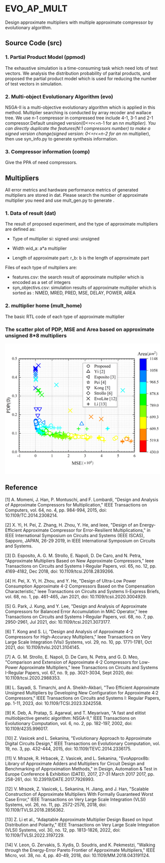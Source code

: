 # EVO_AP_MULT
Design approximate multipliers with multiple approximate compressor by evolutionary algorithm.

## Source Code (src)
### 1. Partial Product Model (ppmod)
The exhaustive simulation is a time-consuming task which need lots of test vectors. We analysis the distribution probability of parital products, and proposed the  partial product model which is used for reducing the number of test vectors in simulation. 

### 2. Multi-object Evolutionary Algorithm (evo)
NSGA-II is a multi-objective evolutionary algorithm which is applied in this method. Multiplier searching is conducted by array recoder and wallace tree. We use n-1 compressor in compressed tree include 4-1, 3-1 and 2-1 compressor.Default unsinged version(0<=r<=n-1 for an n*n multiplier). You can directly duplicate the features(N:1 compressors number) to make a signed version change(signed version: 0<=r<=n-2 for an n*n multiplier), then use syn_info.py to generate synthesis information.

### 3. Compressor information (comp)
Give the PPA of need compressors.

## Multipliers
All error metrics and hardware performance metrics of generated multipliers are stored in dat. Please search the number of approximate multiplier you need and use mult_gen.py to generate .  
### 1. Data of result (dat)
The result of proposed experiment, and the type of approximate multipliers are defined as:
    
* Type of multiplier
si: signed
unsi: unsigned

* Width
wid_a: a*a multiplier

* Length of approximate part:
r_b: b is the length of approximate part

Files of each type of multpliers are:
* features.csv: the search result of approximate multipiler which is encoded as a set of integers
* syn_objectivs.csv: simulation results of approximate multipiler which is sorted as : NMED, MRED, PRED, MSE, DELAY, POWER, AREA

### 2. multiplier home (mult_home)
The basic RTL code of each type of approximate multiplier



### The scatter plot of PDP, MSE and Area based on approximate unsigned 8*8 multipliers
![plot](./MSE-PDP-AREA.png)

## Reference
[1] A. Momeni, J. Han, P. Montuschi, and F. Lombardi, "Design and Analysis of Approximate Compressors for Multiplication," IEEE Transactions on Computers, vol. 64, no. 4, pp. 984-994, 2015, doi: 10.1109/TC.2014.2308214.

[2]	X. Yi, H. Pei, Z. Zhang, H. Zhou, Y. He, and Ieee, "Design of an Energy-Efficient Approximate Compressor for Error-Resilient Multiplications," in IEEE International Symposium on Circuits and Systems (IEEE ISCAS), Sapporo, JAPAN, 26-29 2019, in IEEE International Symposium on Circuits and Systems.

[3]	D. Esposito, A. G. M. Strollo, E. Napoli, D. De Caro, and N. Petra, "Approximate Multipliers Based on New Approximate Compressors," Ieee Transactions on Circuits and Systems I-Regular Papers, vol. 65, no. 12, pp. 4169-4182, Dec 2018, doi: 10.1109/tcsi.2018.2839266.

[4]	H. Pei, X. Yi, H. Zhou, and Y. He, "Design of Ultra-Low Power Consumption Approximate 4-2 Compressors Based on the Compensation Characteristic," Ieee Transactions on Circuits and Systems Ii-Express Briefs, vol. 68, no. 1, pp. 461-465, Jan 2021, doi: 10.1109/tcsii.2020.3004929.

[5]	G. Park, J. Kung, and Y. Lee, "Design and Analysis of Approximate Compressors for Balanced Error Accumulation in MAC Operator," Ieee Transactions on Circuits and Systems I-Regular Papers, vol. 68, no. 7, pp. 2950-2961, Jul 2021, doi: 10.1109/tcsi.2021.3073177.

[6]	T. Kong and S. Li, "Design and Analysis of Approximate 4-2 Compressors for High-Accuracy Multipliers," Ieee Transactions on Very Large Scale Integration (Vlsi) Systems, vol. 29, no. 10, pp. 1771-1781, Oct 2021, doi: 10.1109/tvlsi.2021.3104145.

[7]	A. G. M. Strollo, E. Napoli, D. De Caro, N. Petra, and G. D. Meo, "Comparison and Extension of Approximate 4-2 Compressors for Low-Power Approximate Multipliers," Ieee Transactions on Circuits and Systems I-Regular Papers, vol. 67, no. 9, pp. 3021-3034, Sept 2020, doi: 10.1109/tcsi.2020.2988353.

[8]	L. Sayadi, S. Timarchi, and A. Sheikh-Akbari, "Two Efficient Approximate Unsigned Multipliers by Developing New Configuration for Approximate 4:2 Compressors," IEEE Transactions on Circuits and Systems I: Regular Papers, pp. 1-11, 2023, doi: 10.1109/TCSI.2023.3242558.

[9]	K. Deb, A. Pratap, S. Agarwal, and T. Meyarivan, "A fast and elitist multiobjective genetic algorithm: NSGA-II," IEEE Transactions on Evolutionary Computation, vol. 6, no. 2, pp. 182-197, 2002, doi: 10.1109/4235.996017.

[10]	Z. Vasicek and L. Sekanina, "Evolutionary Approach to Approximate Digital Circuits Design," IEEE Transactions on Evolutionary Computation, vol. 19, no. 3, pp. 432-444, 2015, doi: 10.1109/TEVC.2014.2336175.

[11]	V. Mrazek, R. Hrbacek, Z. Vasicek, and L. Sekanina, "EvoApprox8b:  Library of Approximate Adders and Multipliers for Circuit Design and Benchmarking of Approximation Methods," in Design, Automation & Test in Europe Conference & Exhibition (DATE), 2017, 27-31 March 2017 2017, pp. 258-261, doi: 10.23919/DATE.2017.7926993.

[12]	V. Mrazek, Z. Vasicek, L. Sekanina, H. Jiang, and J. Han, "Scalable Construction of Approximate Multipliers With Formally Guaranteed Worst Case Error," IEEE Transactions on Very Large Scale Integration (VLSI) Systems, vol. 26, no. 11, pp. 2572-2576, 2018, doi: 10.1109/TVLSI.2018.2856362.

[13]	Z. Li et al., "Adaptable Approximate Multiplier Design Based on Input Distribution and Polarity," IEEE Transactions on Very Large Scale Integration (VLSI) Systems, vol. 30, no. 12, pp. 1813-1826, 2022, doi: 10.1109/TVLSI.2022.3197229.

[14]	V. Leon, G. Zervakis, S. Xydis, D. Soudris, and K. Pekmestzi, "Walking through the Energy-Error Pareto Frontier of Approximate Multipliers," IEEE Micro, vol. 38, no. 4, pp. 40-49, 2018, doi: 10.1109/MM.2018.043191124.

